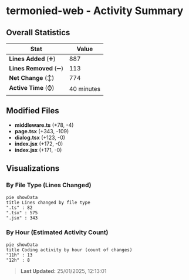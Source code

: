 # termonied-web - Activity Summary 

## Overall Statistics

| Stat                   | Value                                                             |
| ---------------------- | ----------------------------------------------------------------- |
| **Lines Added** (➕)   | 887                                          |
| **Lines Removed** (➖) | 113                                        |
| **Net Change** (↕)    | 774                |
| **Active Time** (⌚)   | 40 minutes |


## Modified Files
- **middleware.ts** (+78, -4)
- **page.tsx** (+343, -109)
- **dialog.tsx** (+123, -0)
- **index.jsx** (+172, -0)
- **index.jsx** (+171, -0)

## Visualizations

### By File Type (Lines Changed)

```mermaid
pie showData
title Lines changed by file type
".ts" : 82
".tsx" : 575
".jsx" : 343
```

### By Hour (Estimated Activity Count)

```mermaid
pie showData
title Coding activity by hour (count of changes)
"11h" : 13
"12h" : 8
```


> **Last Updated:** 25/01/2025, 12:13:01